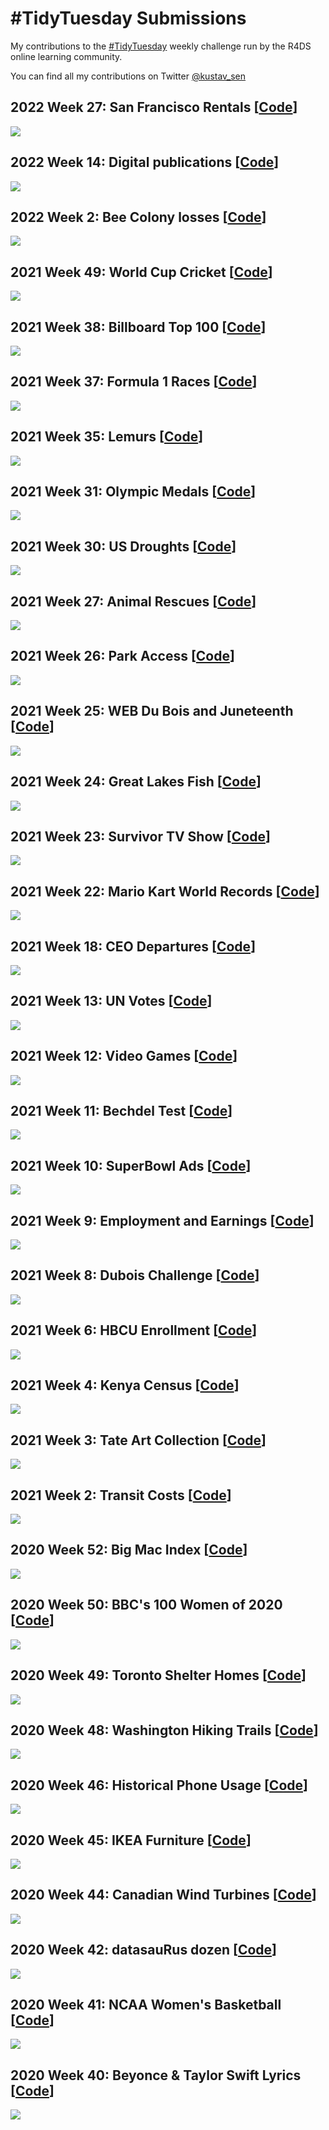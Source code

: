 <html>
  <h1>#TidyTuesday Submissions</h1>

  <p>My contributions to the <a href='https://github.com/rfordatascience/tidytuesday'>#TidyTuesday</a> weekly challenge run by the R4DS online learning community.</p>

  <p>You can find all my contributions on Twitter <a href="https://twitter.com/kustav_sen" target="_blank" class="fa fa-twitter"> @kustav_sen</a></p>

  <h2>2022 Week 27: San Francisco Rentals [<a href="https://github.com/kaustavSen/tidytuesday/blob/master/2022/week_27.R" target="_blank">Code</a>]</h2>
  <img src="2022/week_27/week_27.png">
  
  <h2>2022 Week 14: Digital publications [<a href="https://github.com/kaustavSen/tidytuesday/blob/master/2022/week_14" target="_blank">Code</a>]</h2>
  <img src="2022/week_14/week_14.png">
  
  <h2>2022 Week 2: Bee Colony losses [<a href="https://github.com/kaustavSen/tidytuesday/blob/master/2022/week_02.R" target="_blank">Code</a>]</h2>
  <img src="2022/plots/week_02.png">
  
  <h2>2021 Week 49: World Cup Cricket [<a href="https://github.com/kaustavSen/tidytuesday/blob/master/2021/week_49.R" target="_blank">Code</a>]</h2>
  <img src="2021/plots/week_49.png">
  
  <h2>2021 Week 38: Billboard Top 100 [<a href="https://github.com/kaustavSen/tidytuesday/blob/master/2021/week_38.R" target="_blank">Code</a>]</h2>
  <img src="2021/plots/week_38.png">
  
  <h2>2021 Week 37: Formula 1 Races [<a href="https://github.com/kaustavSen/tidytuesday/blob/master/2021/week_37.R" target="_blank">Code</a>]</h2>
  <img src="2021/plots/week_37.png">
  
  <h2>2021 Week 35: Lemurs [<a href="https://github.com/kaustavSen/tidytuesday/blob/master/2021/week_35.R" target="_blank">Code</a>]</h2>
  <img src="2021/plots/week_35.png">
  
  <h2>2021 Week 31: Olympic Medals [<a href="https://github.com/kaustavSen/tidytuesday/blob/master/2021/week_31.R" target="_blank">Code</a>]</h2>
  <img src="2021/plots/week_31.png">
  
  <h2>2021 Week 30: US Droughts [<a href="https://github.com/kaustavSen/tidytuesday/blob/master/2021/week_30.R" target="_blank">Code</a>]</h2>
  <img src="2021/plots/week_30.png">
  
  <h2>2021 Week 27: Animal Rescues [<a href="https://github.com/kaustavSen/tidytuesday/blob/master/2021/week_27.R" target="_blank">Code</a>]</h2>
  <img src="2021/plots/week_27.png">
  
  <h2>2021 Week 26: Park Access [<a href="https://github.com/kaustavSen/tidytuesday/blob/master/2021/week_26.R" target="_blank">Code</a>]</h2>
  <img src="2021/plots/week_26.png">
  
  <h2>2021 Week 25: WEB Du Bois and Juneteenth [<a href="https://github.com/kaustavSen/tidytuesday/blob/master/2021/week_25.R" target="_blank">Code</a>]</h2>
  <img src="2021/plots/week_25.png">
  
  <h2>2021 Week 24: Great Lakes Fish [<a href="https://github.com/kaustavSen/tidytuesday/blob/master/2021/week_24.R" target="_blank">Code</a>]</h2>
  <img src="2021/plots/week_24.png">
  
  <h2>2021 Week 23: Survivor TV Show [<a href="https://github.com/kaustavSen/tidytuesday/blob/master/2021/week_23.R" target="_blank">Code</a>]</h2>
  <img src="2021/plots/week_23.png">
  
  <h2>2021 Week 22: Mario Kart World Records [<a href="https://github.com/kaustavSen/tidytuesday/blob/master/2021/week_22.R" target="_blank">Code</a>]</h2>
  <img src="2021/plots/week_22.png">
  
  <h2>2021 Week 18: CEO Departures [<a href="https://github.com/kaustavSen/tidytuesday/blob/master/2021/week_18.R" target="_blank">Code</a>]</h2>
  <img src="2021/plots/week_18.png">

  <h2>2021 Week 13: UN Votes [<a href="https://github.com/kaustavSen/tidytuesday/blob/master/2021/week_13.R" target="_blank">Code</a>]</h2>
  <img src="2021/plots/week_13.png">
  
  <h2>2021 Week 12: Video Games [<a href="https://github.com/kaustavSen/tidytuesday/blob/master/2021/week_12.R" target="_blank">Code</a>]</h2>
  <img src="2021/plots/week_12.png">

  <h2>2021 Week 11: Bechdel Test [<a href="https://github.com/kaustavSen/tidytuesday/blob/master/2021/week_11.R" target="_blank">Code</a>]</h2>
  <img src="2021/plots/week_11.png">

  <h2>2021 Week 10: SuperBowl Ads [<a href="https://github.com/kaustavSen/tidytuesday/blob/master/2021/week_10.R" target="_blank">Code</a>]</h2>
  <img src="2021/plots/week_10.png">

  <h2>2021 Week 9: Employment and Earnings [<a href="https://github.com/kaustavSen/tidytuesday/blob/master/2021/week_09.R" target="_blank">Code</a>]</h2>
  <img src="2021/plots/week_09.png">

  <h2>2021 Week 8: Dubois Challenge [<a href="https://github.com/kaustavSen/tidytuesday/blob/master/2021/week_08.R" target="_blank">Code</a>]</h2>
  <img src="2021/plots/week_08_final.png">

  <h2>2021 Week 6: HBCU Enrollment [<a href="https://github.com/kaustavSen/tidytuesday/blob/master/2021/week_06.R" target="_blank">Code</a>]</h2>
  <img src="2021/plots/week_06.png">

  <h2>2021 Week 4: Kenya Census [<a href="https://github.com/kaustavSen/tidytuesday/blob/master/2021/week_04.Rmd" target="_blank">Code</a>]</h2>
  <img src="2021/plots/week_04.png">
  
  <h2>2021 Week 3: Tate Art Collection [<a href="https://github.com/kaustavSen/tidytuesday/blob/master/2021/week_03.Rmd" target="_blank">Code</a>]</h2>
  <img src="2021/plots/week_03.png">
  
  <h2>2021 Week 2: Transit Costs [<a href="https://github.com/kaustavSen/tidytuesday/blob/master/2021/week_02.Rmd" target="_blank">Code</a>]</h2>
  <img src="2021/plots/week_02.png">
  
  <h2>2020 Week 52: Big Mac Index [<a href="https://github.com/kaustavSen/tidytuesday/blob/master/2020/week_52_big_mac.Rmd" target="_blank">Code</a>]</h2>
  <img src="2020/plots/week_52.png">
  
  <h2>2020 Week 50: BBC's 100 Women of 2020 [<a href="https://github.com/kaustavSen/tidytuesday/blob/master/2020/week_50_women_2020.R" target="_blank">Code</a>]</h2>
  <img src="2020/plots/week_50.png">
  
  <h2>2020 Week 49: Toronto Shelter Homes [<a href="https://github.com/kaustavSen/tidytuesday/blob/master/2020/week_49_toronto_shelters.Rmd" target="_blank">Code</a>]</h2>
  <img src="2020/plots/week_49.png">

  <h2>2020 Week 48: Washington Hiking Trails [<a href="https://github.com/kaustavSen/tidytuesday/blob/master/2020/week_48_washington_trails.Rmd" target="_blank">Code</a>]</h2>
  <img src="2020/plots/week_48.png">

  <h2>2020 Week 46: Historical Phone Usage [<a href="https://github.com/kaustavSen/tidytuesday/blob/master/2020/week_46_historical_phones.html" target="_blank">Code</a>]</h2>
  <img src="2020/plots/week_46.png">

  <h2>2020 Week 45: IKEA Furniture [<a href="https://github.com/kaustavSen/tidytuesday/blob/master/2020/week_45_ikea_furniture.Rmd" target="_blank">Code</a>]</h2>
  <img src="2020/plots/week_45.png">

  <h2>2020 Week 44: Canadian Wind Turbines [<a href="https://github.com/kaustavSen/tidytuesday/blob/master/2020/week_44_wind_turbines.Rmd" target="_blank">Code</a>]</h2>
  <img src="2020/plots/week_44.png">

  <h2>2020 Week 42: datasauRus dozen [<a href="https://github.com/kaustavSen/tidytuesday/blob/master/2020/week_42_datasaurus.Rmd" target="_blank">Code</a>]</h2>
  <img src="2020/plots/week_42.png">

  <h2>2020 Week 41: NCAA Women's Basketball [<a href="https://github.com/kaustavSen/tidytuesday/blob/master/2020/week_41_ncaa.Rmd" target="_blank">Code</a>]</h2>
  <img src="2020/plots/week_41.png">

  <h2>2020 Week 40: Beyonce & Taylor Swift Lyrics [<a href="https://github.com/kaustavSen/tidytuesday/blob/master/2020/week_40_Taylor_Swift_and_Beyonce.Rmd" target="_blank">Code</a>]</h2>
  <img src="2020/plots/week_40.png">

</html>
